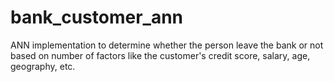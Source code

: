 # bank_customer_ann
ANN implementation to determine whether the person leave the bank or not based on number of factors like the customer's 
credit score, salary, age, geography, etc.
